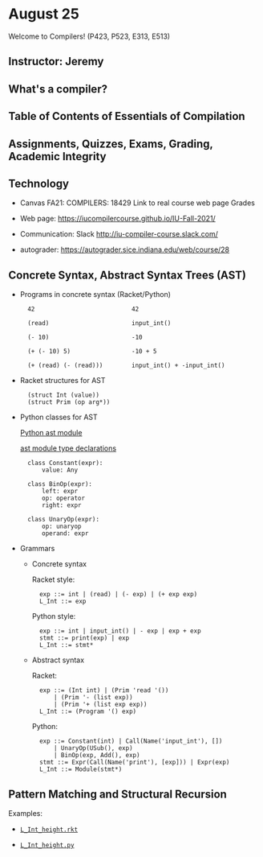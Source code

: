# August 25

Welcome to Compilers! (P423, P523, E313, E513)

## Instructor: Jeremy

## What's a compiler?

## Table of Contents of Essentials of Compilation

## Assignments, Quizzes, Exams, Grading, Academic Integrity

## Technology

* Canvas FA21: COMPILERS: 18429
  Link to real course web page
  Grades

* Web page:
  https://iucompilercourse.github.io/IU-Fall-2021/

* Communication: Slack http://iu-compiler-course.slack.com/

* autograder: https://autograder.sice.indiana.edu/web/course/28

## Concrete Syntax, Abstract Syntax Trees (AST)

* Programs in concrete syntax (Racket/Python)

		42                           42

		(read)                       input_int()

		(- 10)                       -10

		(+ (- 10) 5)                 -10 + 5

		(+ (read) (- (read)))        input_int() + -input_int()

* Racket structures for AST

		(struct Int (value))
		(struct Prim (op arg*))

* Python classes for AST

    [Python ast module](https://docs.python.org/3.10/library/ast.html)
	
	[ast module type declarations](https://github.com/python/typeshed/blob/master/stdlib/_ast.pyi)

		class Constant(expr):
			value: Any

		class BinOp(expr):
			left: expr
			op: operator
			right: expr

		class UnaryOp(expr):
			op: unaryop
			operand: expr

* Grammars
	* Concrete syntax
	  
	  Racket style:

			exp ::= int | (read) | (- exp) | (+ exp exp)
			L_Int ::= exp

      Python style:

			exp ::= int | input_int() | - exp | exp + exp
			stmt ::= print(exp) | exp
			L_Int ::= stmt*

	* Abstract syntax
	
      Racket:

			exp ::= (Int int) | (Prim 'read '()) 
				| (Prim '- (list exp))
				| (Prim '+ (list exp exp))
			L_Int ::= (Program '() exp)

      Python:

            exp ::= Constant(int) | Call(Name('input_int'), [])
			    | UnaryOp(USub(), exp)
				| BinOp(exp, Add(), exp)
			stmt ::= Expr(Call(Name('print'), [exp])) | Expr(exp)
            L_Int ::= Module(stmt*)

## Pattern Matching and Structural Recursion

Examples:

* [`L_Int_height.rkt`](./L_Int_height.rkt)

* [`L_Int_height.py`](./L_Int_height.py)

